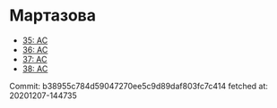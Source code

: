 # Мартазова
- [35: AC](35.md)
- [36: AC](36.md)
- [37: AC](37.md)
- [38: AC](38.md)

Commit: b38955c784d59047270ee5c9d89daf803fc7c414
 fetched at: 20201207-144735
